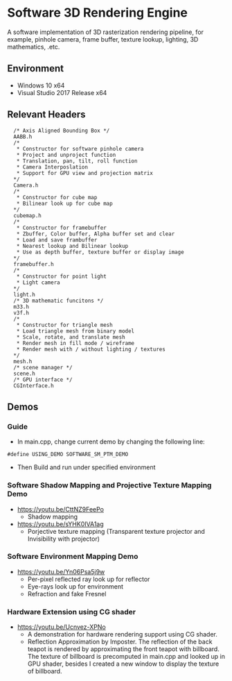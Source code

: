 # Software 3D Rendering Engine 

A software implementation of 3D rasterization rendering pipeline, for example, pinhole camera, frame buffer, texture lookup, lighting, 3D mathematics, .etc.

## Environment
* Windows 10 x64  
* Visual Studio 2017 Release x64  

## Relevant Headers
~~~
  /* Axis Aligned Bounding Box */
  AABB.h 
  /* 
   * Constructor for software pinhole camera  
   * Project and unproject function
   * Translation, pan, tilt, roll function
   * Camera Interposlation
   * Support for GPU view and projection matrix
  */
  Camera.h 
  /* 
   * Constructor for cube map  
   * Bilinear look up for cube map
  */
  cubemap.h  
  /* 
   * Constructor for framebuffer 
   * Zbuffer, Color buffer, Alpha buffer set and clear
   * Load and save frambuffer
   * Nearest lookup and Bilinear lookup
   * Use as depth buffer, texture buffer or display image
  */
  framebuffer.h  
  /* 
   * Constructor for point light
   * Light camera
  */
  light.h
  /* 3D mathematic funcitons */
  m33.h
  v3f.h
  /* 
   * Constructor for triangle mesh
   * Load triangle mesh from binary model
   * Scale, rotate, and translate mesh
   * Render mesh in fill mode / wireframe
   * Render mesh with / without lighting / textures
  */
  mesh.h
  /* scene manager */
  scene.h
  /* GPU interface */  
  CGInterface.h
~~~
## Demos

### Guide  
* In main.cpp, change current demo by changing the following line:  
~~~
#define USING_DEMO SOFTWARE_SM_PTM_DEMO  
~~~
* Then Build and run under specified environment  

### Software Shadow Mapping and Projective Texture Mapping Demo  

* https://youtu.be/CttNZ9FeePo 
  * Shadow mapping  
* https://youtu.be/sYHK0IVA1ag
  * Porjective texture mapping (Transparent texture projector and Invisibility with projector)  
  

### Software Environment Mapping Demo
* https://youtu.be/Yn06Psa5j9w  
  * Per-pixel reflected ray look up for reflector
  * Eye-rays look up for environment
  * Refraction and fake Fresnel

### Hardware Extension using CG shader  
* https://youtu.be/Ucnvez-XPNo  
  * A demonstration for hardware rendering support using CG shader.  
  * Reflection Approximation by Imposter. The reflection of the back teapot is rendered by approximating the front teapot with billboard. The texture of billboard is precomputed in main.cpp and looked up in GPU shader, besides I created a new window to display the texture of billboard.  
